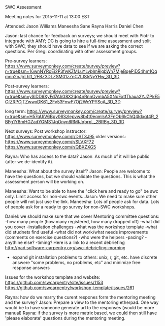 SWC Assessment

Meeting notes for 2015-11-11 at 13:00 EST

Attended:
    Jason Williams
    Maneesha Sane
    Rayna Harris
    Daniel Chen

Jason: last chance for feedback on surveys; we should meet with Piotr to integrade with AMY; DC is going to hire a full-time assessment and split with SWC;
they should have data to see if we are asking the correct questions.  Per Greg: coordinating with other assessment groups.

Pre-survey learners: https://www.surveymonkey.com/create/survey/preview?r=true&sm=16wnNYRoEi2P3fwKZMLuYLvbImRjqbWn7MjeBqePiD54hm1Qqmnn2nJjrLhl1_2FBZ3DLZSM01zZnC7tJS5NyYHw_3D_3D

Post-survey learners: https://www.surveymonkey.com/create/survey/preview?r=true&sm=ySIDD9XyFd7AhG8X2dg4nRnnOvmbA5XNoExtfTkaua2YJZPkE5CfZRPCjTZwwxDK61_2Fv53FnwF7Oj2WcYPYSoA_3D_3D

long term: https://www.surveymonkey.com/create/survey/preview?r=true&sm=H57qUiV6Bgv06Szlepvw8b4t0eqmlsA3FnOb6kChQ4Idxqt4R_2BFg1Y8mHGZadYGMS1JqOnyn8RMfJqbrpL_2BRBg_3D_3D

Next surveys:
Post workshop instructor: https://www.surveymonkey.com/r/DST3J95
older versions: https://www.surveymonkey.com/r/SLVXF72
https://www.surveymonkey.com/r/QBXZXG5


Rayna: Who has access to the data?
Jason: As much of it will be public (after we de-identify it).

Maneesha: What about the survey itself?
Jason: People are welcome to have the questions, but we should validate the questions.  This is what the assessment person will be working on.

Maneesha: Want to be able to have the "click here and ready to go" be swc only.  Limit access for non-swc events.
Jason: We need to make sure other people will not just use the link.
Maneesha: Lots of people ask for data.  Lots of people ask for a ready to go survey for non-SWC workshops.

Daniel: we should make sure that we cover Mentoring committee questions:
-how many people (how many registered, how many dropped off)
-what did you cover
-installation challenges
-what was the workshop template
-what did studnets find useful
-what did not work/what needs improvements (comments on exercise questions?)
-who were the helpers
-pacing?
-anythine else?
-timing?
Here is a link to a recent debriefing http://pad.software-carpentry.org/swc-debriefing-morning

- expand git installation problems to others: unix, r, git, etc. have discrete answere "some problems, no problems, etc" and minimize free response answers

Issues for the workshop template and website:
    https://github.com/swcarpentry/site/issues/1153
    https://github.com/swcarpentry/workshop-template/issues/261

Rayna: how do we marry the curent respones form the mentoring meeting and the survey?
Jason: Prepare a view to the mentoring etherpad.  One way would be to have someone generate url to the responses (would be more manual)
Rayna: if the survey is more matrix based, we could then still have 'please elaborate' questions during the mentoring meeting.
